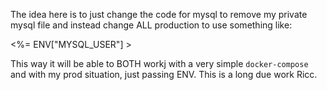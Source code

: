 
The idea here is to just change the code for mysql to remove my private mysql file
and instead change ALL production to use something like:

   <%= ENV["MYSQL_USER"] >
   
This way it will be able to BOTH workj with a very simple `docker-compose` and with my prod situation,
just passing ENV. This is a long due work Ricc.